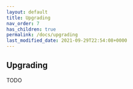 ```yaml
---
layout: default
title: Upgrading
nav_order: 7
has_children: true
permalink: /docs/upgrading
last_modified_date: 2021-09-29T22:54:08+0000
---
```


## Upgrading

TODO